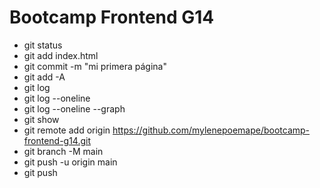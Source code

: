 # Bootcamp Frontend G14

* git status
* git add index.html
* git commit -m "mi primera página"
* git add -A
* git log
* git log --oneline
* git log --oneline --graph
* git show <hash>
* git remote add origin https://github.com/mylenepoemape/bootcamp-frontend-g14.git
* git branch -M main
* git push -u origin main
* git push
